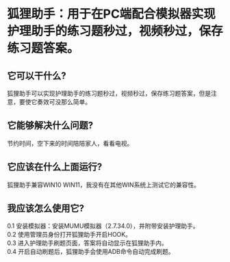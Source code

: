# 狐狸助手：用于在PC端配合模拟器实现护理助手的练习题秒过，视频秒过，保存练习题答案。  
  
## 它可以干什么?  
狐狸助手可以实现护理助手的练习题秒过，视频秒过，保存练习题答案，但是注意，要使它奏效可没那么简单。  
  
## 它能够解决什么问题?   
节约时间，空下来的时间陪陪家人，看看电视。  
  
## 它应该在什么上面运行?  
狐狸助手兼容WIN10 WIN11，我没有在其他WIN系统上测试它的兼容性。  
  
## 我应该怎么使用它?  
0.1 安装模拟器：安装MUMU模拟器（2.7.34.0），并附带安装护理助手。  
0.2 使用管理员身份打开狐狸助手开启HOOK。   
0.3 进入护理助手刷题页面，答案将自动显示在狐狸助手内。  
0.4 开启自动刷题后，狐狸助手会使用ADB命令自动完成刷题。  
  
